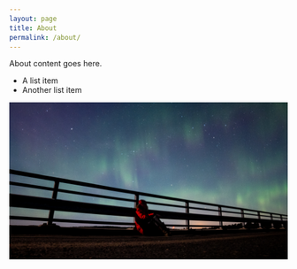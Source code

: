 ```yaml
---
layout: page
title: About
permalink: /about/
---
```


About content goes here.

- A list item
- Another list item

![revontulikuva](/assets/banneri2.jpg "Revontulikuva")